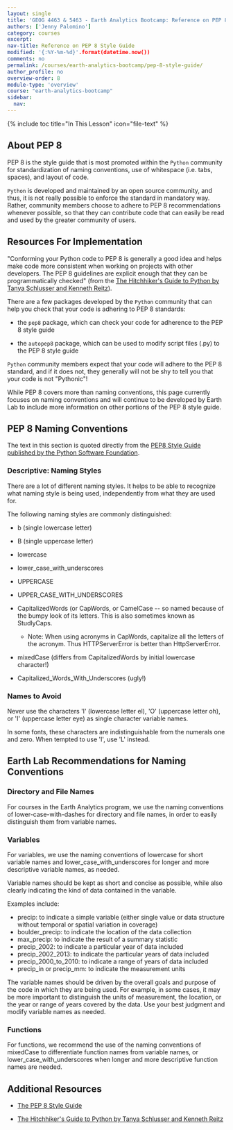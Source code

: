 ```yaml
---
layout: single
title: 'GEOG 4463 & 5463 - Earth Analytics Bootcamp: Reference on PEP 8 Style Guide'
authors: ['Jenny Palomino']
category: courses
excerpt:
nav-title: Reference on PEP 8 Style Guide
modified: '{:%Y-%m-%d}'.format(datetime.now())
comments: no
permalink: /courses/earth-analytics-bootcamp/pep-8-style-guide/
author_profile: no
overview-order: 8
module-type: 'overview'
course: "earth-analytics-bootcamp"
sidebar:
  nav:
---
```

{% include toc title="In This Lesson" icon="file-text" %}

<div class="notice--info" markdown="1">

## <i class="fa fa-ship" aria-hidden="true"></i> About PEP 8 

PEP 8 is the style guide that is most promoted within the `Python` community for standardization of naming conventions, use of whitespace (i.e. tabs, spaces), and layout of code. 

`Python` is developed and maintained by an open source community, and thus, it is not really possible to enforce the standard in mandatory way. Rather, community members choose to adhere to PEP 8 recommendations whenever possible, so that they can contribute code that can easily be read and used by the greater community of users. 

</div>


## Resources For Implementation

"Conforming your Python code to PEP 8 is generally a good idea and helps make code more consistent when working on projects with other developers. The PEP 8 guidelines are explicit enough that they can be programmatically checked" (from the <a href="https://www.safaribooksonline.com/library/view/the-hitchhikers-guide/9781491933213/ch04.html" target="_blank">The Hitchhiker's Guide to Python by Tanya Schlusser and Kenneth Reitz</a>). 

There are a few packages developed by the `Python` community that can help you check that your code is adhering to PEP 8 standards:

* the `pep8` package, which can check your code for adherence to the PEP 8 style guide

* the `autopep8` package, which can be used to modify script files (.py) to the PEP 8 style guide

`Python` community members expect that your code will adhere to the PEP 8 standard, and if it does not, they generally will not be shy to tell you that your code is not "Pythonic"! 

While PEP 8 covers more than naming conventions, this page currently focuses on naming conventions and will continue to be developed by Earth Lab to include more information on other portions of the PEP 8 style guide. 


## PEP 8 Naming Conventions

The text in this section is quoted directly from the <a href="https://www.python.org/dev/peps/pep-0008/#naming-conventions" target="_blank">PEP8 Style Guide published by the Python Software Foundation</a>.


### Descriptive: Naming Styles

There are a lot of different naming styles. It helps to be able to recognize what naming style is being used, independently from what they are used for.

The following naming styles are commonly distinguished:

* b (single lowercase letter)

* B (single uppercase letter)

* lowercase

* lower_case_with_underscores

* UPPERCASE

* UPPER_CASE_WITH_UNDERSCORES

* CapitalizedWords (or CapWords, or CamelCase -- so named because of the bumpy look of its letters. This is also sometimes known as StudlyCaps.

    * Note: When using acronyms in CapWords, capitalize all the letters of the acronym. Thus HTTPServerError is better than HttpServerError.

* mixedCase (differs from CapitalizedWords by initial lowercase character!)

* Capitalized_Words_With_Underscores (ugly!)


### Names to Avoid

Never use the characters 'l' (lowercase letter el), 'O' (uppercase letter oh), or 'I' (uppercase letter eye) as single character variable names.

In some fonts, these characters are indistinguishable from the numerals one and zero. When tempted to use 'l', use 'L' instead.


## Earth Lab Recommendations for Naming Conventions

### Directory and File Names

For courses in the Earth Analytics program, we use the naming conventions of lower-case-with-dashes for directory and file names, in order to easily distinguish them from variable names. 

### Variables

For variables, we use the naming conventions of lowercase for short variable names and lower_case_with_underscores for longer and more descriptive variable names, as needed.

Variable names should be kept as short and concise as possible, while also clearly indicating the kind of data contained in the variable. 

Examples include:
* precip: to indicate a simple variable (either single value or data structure without temporal or spatial variation in coverage)
* boulder_precip: to indicate the location of the data collection
* max_precip: to indicate the result of a summary statistic
* precip_2002: to indicate a particular year of data included
* precip_2002_2013: to indicate the particular years of data included
* precip_2000_to_2010: to indicate a range of years of data included
* precip_in or precip_mm: to indicate the measurement units

The variable names should be driven by the overall goals and purpose of the code in which they are being used. For example, in some cases, it may be more important to distinguish the units of measurement, the location, or the year or range of years covered by the data. Use your best judgment and modify variable names as needed.  

### Functions

For functions, we recommend the use of the naming conventions of mixedCase to differentiate function names from variable names, or lower_case_with_underscores when longer and more descriptive function names are needed. 


<div class="notice--info" markdown="1">

## <i class="fa fa-pencil-square-o" aria-hidden="true"></i> Additional Resources

* <a href="https://www.python.org/dev/peps/pep-0008/" target="_blank">The PEP 8 Style Guide</a>

* <a href="https://www.safaribooksonline.com/library/view/the-hitchhikers-guide/9781491933213/ch04.html" target="_blank">The Hitchhiker's Guide to Python by Tanya Schlusser and Kenneth Reitz</a>
    
</div>

